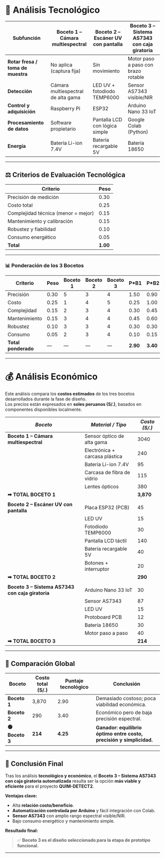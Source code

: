 

# 🧩 Análisis Tecnológico 

| **Subfunción** | **Boceto 1 – Cámara multiespectral** | **Boceto 2 – Escáner UV con pantalla** | **Boceto 3 – Sistema AS7343 con caja giratoria** |
|----------------|--------------------------------------|-----------------------------------------|--------------------------------------------------|
| **Rotar fresa / toma de muestra** | No aplica (captura fija) | Sin movimiento | Motor paso a paso con brazo rotable |
| **Detección** | Cámara multiespectral de alta gama | LED UV + fotodiodo TEMP6000 | Sensor AS7343 visible/NIR |
| **Control y adquisición** | Raspberry Pi | ESP32 | Arduino Nano 33 IoT |
| **Procesamiento de datos** | Software propietario | Pantalla LCD con lógica simple | Google Colab (Python) |
| **Energía** | Batería Li-ion 7.4V | Batería recargable 5V | Batería 18650 |


---

## ⚖️ Criterios de Evaluación Tecnológica

| **Criterio** | **Peso** |
|---------------|----------|
| Precisión de medición | 0.30 |
| Costo total | 0.25 |
| Complejidad técnica (menor = mejor) | 0.15 |
| Mantenimiento y calibración | 0.15 |
| Robustez y fiabilidad | 0.10 |
| Consumo energético | 0.05 |
| **Total** | **1.00** |

---

### 📊 Ponderación de los 3 Bocetos

| **Criterio** | **Peso** | **Boceto 1** | **Boceto 2** | **Boceto 3** | **P*B1** | **P*B2** | **P*B3** |
|---------------|----------|--------------|--------------|--------------|-----------|-----------|-----------|
| Precisión | 0.30 | 5 | 3 | 4 | 1.50 | 0.90 | 1.20 |
| Costo | 0.25 | 1 | 4 | 5 | 0.25 | 1.00 | 1.25 |
| Complejidad | 0.15 | 2 | 3 | 4 | 0.30 | 0.45 | 0.60 |
| Mantenimiento | 0.15 | 3 | 4 | 4 | 0.45 | 0.60 | 0.60 |
| Robustez | 0.10 | 3 | 3 | 4 | 0.30 | 0.30 | 0.40 |
| Consumo | 0.05 | 2 | 3 | 4 | 0.10 | 0.15 | 0.20 |
| **Total ponderado** | — | — | — | — | **2.90** | **3.40** | **4.25** |

---

# 💰 Análisis Económico

Este análisis compara los **costos estimados** de los tres bocetos desarrollados durante la fase de diseño.  
Los precios están expresados en **soles peruanos (S/.)**, basados en componentes disponibles localmente.

| *Boceto* | *Material / Tipo* | *Costo (S/.)* |
|-------------|---------------------|-----------------|
| **Boceto 1 – Cámara multiespectral** | Sensor óptico de alta gama | 3040 |
|  | Electrónica + carcasa plástica | 240 |
|  | Batería Li-ion 7.4V | 95 |
|  | Carcasa de fibra de vidrio | 115 |
|  | Lentes ópticos | 380 |
| **➡ TOTAL BOCETO 1** | | **3,870** |
| | | |
| **Boceto 2 – Escáner UV con pantalla** | Placa ESP32 (PCB) | 45 |
|  | LED UV | 15 |
|  | Fotodiodo TEMP6000 | 30 |
|  | Pantalla LCD táctil | 140 |
|  | Batería recargable 5V | 40 |
|  | Botones + interruptor | 20 |
| **➡ TOTAL BOCETO 2** | | **290** |
| | | |
| **Boceto 3 – Sistema AS7343 con caja giratoria** | Arduino Nano 33 IoT | 30 |
|  | Sensor AS7343 | 87 |
|  | LED UV | 15 |
|  | Protoboard PCB | 12 |
|  | Batería 18650 | 30 |
|  | Motor paso a paso | 40 |
| **➡ TOTAL BOCETO 3** | | **214** |

---

## 🧮 Comparación Global

| **Boceto** | **Costo total (S/.)** | **Puntaje tecnológico** | **Conclusión** |
|-------------|------------------------|--------------------------|----------------|
| **Boceto 1** | 3,870 | 2.90 | Demasiado costoso; poca viabilidad económica. |
| **Boceto 2** | 290 | 3.40 | Económico pero de baja precisión espectral. |
| **🟢 Boceto 3** | **214** | **4.25** | **Ganador: equilibrio óptimo entre costo, precisión y simplicidad.** |

---

## 🧩 Conclusión Final

Tras los análisis **tecnológico y económico**, el **Boceto 3 – Sistema AS7343 con caja giratoria automatizada** resulta ser la opción **más viable y eficiente** para el proyecto **QUIM-DETECT2**.

**Ventajas clave:**
- Alta **relación costo/beneficio**.  
- **Automatización controlada por Arduino** y fácil integración con Colab.  
- **Sensor AS7343** con amplio rango espectral visible/NIR.  
- Bajo consumo energético y mantenimiento simple.

**Resultado final:**
> ✅ **Boceto 3 es el diseño seleccionado para la etapa de prototipo funcional.**

---





